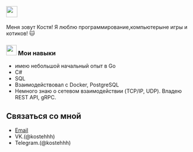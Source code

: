 <h2> <img src="https://emojis.slackmojis.com/emojis/images/1588315024/8823/hyperkitty.gif?1588315024" width="30" /></h2>
Меня зовут Костя! Я люблю программирование,компьютерыне игры и котиков! 🐱



### <h3> <img src="https://emojis.slackmojis.com/emojis/images/1621024394/39092/cat-roll.gif?1621024394" width="28" />  Мои навыки</a></h3>
- имею небольшой начальный опыт в Go
- C#
- SQL
- Взаимодействовал с Docker, PostgreSQL
- Немного знаю о сетевом взаимодействии (TCP/IP, UDP). Владею REST API, gRPC.



## Связаться со мной

- [Email](kostya.gromov.2000@inbox.ru)
- VK.(@kostehhh)
- Telegram.(@kostehhh)
  





